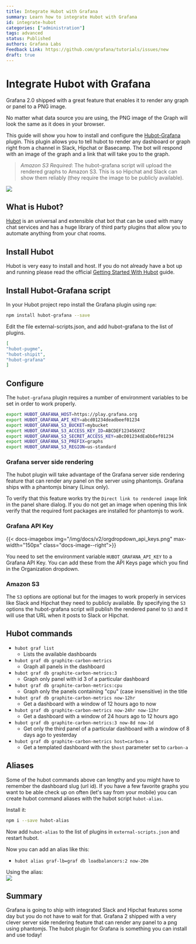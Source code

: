 ```yaml
---
title: Integrate Hubot with Grafana
summary: Learn how to integrate Hubot with Grafana
id: integrate-hubot
categories: ["administration"]
tags: advanced
status: Published
authors: Grafana Labs
Feedback Link: https://github.com/grafana/tutorials/issues/new
draft: true
---
```


# Integrate Hubot with Grafana

Grafana 2.0 shipped with a great feature that enables it to render any graph or panel to a PNG image.

No matter what data source you are using, the PNG image of the Graph will look the same as it does in your browser.

This guide will show you how to install and configure the [Hubot-Grafana](https://github.com/stephenyeargin/hubot-grafana) plugin. This plugin allows you to tell hubot to render any dashboard or graph right from a channel in Slack, Hipchat or Basecamp. The bot will respond with an image of the graph and a link that will take you to the graph.

> *Amazon S3 Required*: The hubot-grafana script will upload the rendered graphs to Amazon S3. This
> is so Hipchat and Slack can show them reliably (they require the image to be publicly available).

<div class="text-center">
  <img src="/img/docs/tutorials/hubot_grafana.png" class="center"></a>
</div>

## What is Hubot?

[Hubot](https://hubot.github.com/) is an universal and extensible chat bot that can be used with many chat services and has a huge library of third party plugins that allow you to automate anything from your chat rooms.

## Install Hubot

Hubot is very easy to install and host. If you do not already have a bot up and running please read the official [Getting Started With Hubot](https://hubot.github.com/docs/) guide.

## Install Hubot-Grafana script

In your Hubot project repo install the Grafana plugin using `npm`:
```bash
npm install hubot-grafana --save
```
Edit the file external-scripts.json, and add hubot-grafana to the list of plugins.

```json
[
"hubot-pugme",
"hubot-shipit",
"hubot-grafana"
]
```

## Configure

The `hubot-grafana` plugin requires a number of environment variables to be set in order to work properly.

```bash
export HUBOT_GRAFANA_HOST=https://play.grafana.org
export HUBOT_GRAFANA_API_KEY=abcd01234deadbeef01234
export HUBOT_GRAFANA_S3_BUCKET=mybucket
export HUBOT_GRAFANA_S3_ACCESS_KEY_ID=ABCDEF123456XYZ
export HUBOT_GRAFANA_S3_SECRET_ACCESS_KEY=aBcD01234dEaDbEef01234
export HUBOT_GRAFANA_S3_PREFIX=graphs
export HUBOT_GRAFANA_S3_REGION=us-standard
```

### Grafana server side rendering

The hubot plugin will take advantage of the Grafana server side rendering feature that can render any panel on the server using phantomjs. Grafana ships with a phantomjs binary (Linux only).

To verify that this feature works try the `Direct link to rendered image` link in the panel share dialog. If you do not get an image when opening this link verify that the required font packages are installed for phantomjs to work.

### Grafana API Key

{{< docs-imagebox img="/img/docs/v2/orgdropdown_api_keys.png" max-width="150px" class="docs-image--right">}}

You need to set the environment variable `HUBOT_GRAFANA_API_KEY` to a Grafana API Key. You can add these from the API Keys page which you find in the Organization dropdown.

### Amazon S3

The `S3` options are optional but for the images to work properly in services like Slack and Hipchat they need to publicly available. By specifying the `S3` options the hubot-grafana script will publish the rendered panel to `S3` and it will use that URL when it posts to Slack or Hipchat.

## Hubot commands

- `hubot graf list`
    - Lists the available dashboards
- `hubot graf db graphite-carbon-metrics`
    - Graph all panels in the dashboard
- `hubot graf db graphite-carbon-metrics:3`
    - Graph only panel with id 3 of a particular dashboard
- `hubot graf db graphite-carbon-metrics:cpu`
    - Graph only the panels containing "cpu" (case insensitive) in the title
- `hubot graf db graphite-carbon-metrics now-12hr`
    - Get a dashboard with a window of 12 hours ago to now
- `hubot graf db graphite-carbon-metrics now-24hr now-12hr`
    - Get a dashboard with a window of 24 hours ago to 12 hours ago
- `hubot graf db graphite-carbon-metrics:3 now-8d now-1d`
    - Get only the third panel of a particular dashboard with a window of 8 days ago to yesterday
- `hubot graf db graphite-carbon-metrics host=carbon-a`
    - Get a templated dashboard with the `$host` parameter set to `carbon-a`

## Aliases

Some of the hubot commands above can lengthy and you might have to remember the dashboard slug (url id). If you have a few favorite graphs you want to be able check up on often (let's say from your mobile) you can create hubot command aliases with the hubot script `hubot-alias`.

Install it:

```bash
npm i --save hubot-alias
```

Now add `hubot-alias` to the list of plugins in `external-scripts.json` and restart hubot.

Now you can add an alias like this:

- `hubot alias graf-lb=graf db loadbalancers:2 now-20m`

<div class="text-center">
  Using the alias:<br>
  <img src="/img/docs/tutorials/hubot_grafana2.png" class="center"></a>
</div>

## Summary

Grafana is going to ship with integrated Slack and Hipchat features some day but you do not have to wait for that. Grafana 2 shipped with a very clever server side rendering feature that can render any panel to a png using phantomjs. The hubot plugin for Grafana is something you can install and use today!


